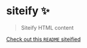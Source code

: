 # siteify ✨

> Siteify HTML content

[Check out this `README` siteified](https://nirmal.meka.la/siteify)

